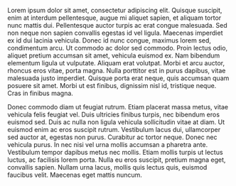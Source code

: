 Lorem ipsum dolor sit amet, consectetur adipiscing elit. Quisque suscipit, enim at interdum pellentesque, augue mi aliquet sapien, et aliquam tortor nunc mattis dui. Pellentesque auctor turpis ac erat congue malesuada. Sed non neque non sapien convallis egestas id vel ligula. Maecenas imperdiet ex id dui lacinia vehicula. Donec id nunc congue, maximus lorem sed, condimentum arcu. Ut commodo ac dolor sed commodo. Proin lectus odio, aliquet pretium accumsan sit amet, vehicula euismod ex. Nam bibendum elementum ligula ut vulputate. Aliquam erat volutpat. Morbi et arcu auctor, rhoncus eros vitae, porta magna. Nulla porttitor est in purus dapibus, vitae malesuada justo imperdiet. Quisque porta erat neque, quis accumsan quam posuere sit amet. Morbi ut est finibus, dignissim nisl id, tristique neque. Cras in finibus magna.

Donec commodo diam ut feugiat rutrum. Etiam placerat massa metus, vitae vehicula felis feugiat vel. Duis ultricies finibus turpis, nec bibendum eros euismod sed. Duis ac nulla non ligula vehicula sollicitudin vitae at diam. Ut euismod enim ac eros suscipit rutrum. Vestibulum lacus dui, ullamcorper sed auctor at, egestas non purus. Curabitur ac tortor neque. Donec nec vehicula purus. In nec nisi vel urna mollis accumsan a pharetra ante. Vestibulum tempor dapibus metus nec mollis. Etiam mollis turpis ut lectus luctus, ac facilisis lorem porta. Nulla eu eros suscipit, pretium magna eget, convallis sapien. Nullam urna lacus, mollis quis lectus quis, euismod faucibus velit. Maecenas eget mattis nuncum.